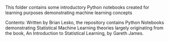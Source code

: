 This folder contains some introductory Python notebooks created for learning purposes demonstrating machine learning concepts

Contents: Written by Brian Lesko, the repository contains Python Notebooks demonstrating Statistical Machine Learning theories largely originating from the book, An Introduction to Statistical Learning, by Gareth James.
